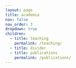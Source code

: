 ```yaml
---
layout: page
title: academia
nav: false
nav_order: 3
dropdown: true
children:
  - title: teaching
    permalink: /teaching/
  - title: divider
  - title: publications
    permalink: /publications/
---
```

